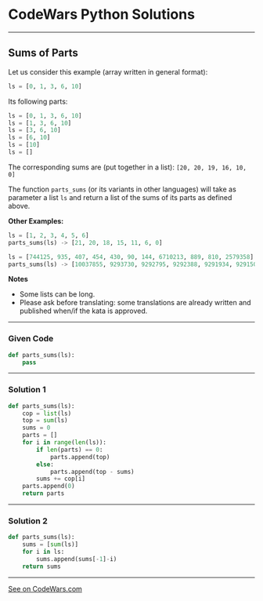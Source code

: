 # CodeWars Python Solutions

---

## Sums of Parts


Let us consider this example (array written in general format):

```python
ls = [0, 1, 3, 6, 10]
```

Its following parts:

```python
ls = [0, 1, 3, 6, 10]
ls = [1, 3, 6, 10]
ls = [3, 6, 10]
ls = [6, 10]
ls = [10]
ls = []
```


The corresponding sums are (put together in a list): `[20, 20, 19, 16, 10, 0]`

The function `parts_sums` (or its variants in other languages) will take as parameter a list `ls` and return a list of the sums of its parts as defined above.

**Other Examples:**

```python
ls = [1, 2, 3, 4, 5, 6]
parts_sums(ls) -> [21, 20, 18, 15, 11, 6, 0]

ls = [744125, 935, 407, 454, 430, 90, 144, 6710213, 889, 810, 2579358]
parts_sums(ls) -> [10037855, 9293730, 9292795, 9292388, 9291934, 9291504, 9291414, 9291270, 2581057, 2580168, 2579358, 0]
```

**Notes**

* Some lists can be long.
* Please ask before translating: some translations are already written and published when/if the kata is approved.



---

### Given Code


```python
def parts_sums(ls):
    pass
```

---

### Solution 1


```python
def parts_sums(ls):
    cop = list(ls)
    top = sum(ls)
    sums = 0
    parts = []
    for i in range(len(ls)):
        if len(parts) == 0:
            parts.append(top)
        else:
            parts.append(top - sums)
        sums += cop[i]
    parts.append(0)
    return parts
```

---

### Solution 2


```python
def parts_sums(ls):
    sums = [sum(ls)]
    for i in ls:
        sums.append(sums[-1]-i)
    return sums
```



---


[See on CodeWars.com](https://www.codewars.com/kata/5ce399e0047a45001c853c2b)

